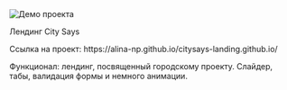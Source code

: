 <img src="https://i.ibb.co/Kz5JNwt/Screenshot-20250109-123523.png" alt="Демо проекта">
<p>Лендинг City Says</p>
<p>Ссылка на проект: https://alina-np.github.io/citysays-landing.github.io/ </p>
<p>Функционал: лендинг, посвященный городскому проекту. Слайдер, табы, валидация формы и немного анимации.</p>
